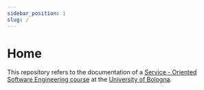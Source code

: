 ```yaml
---
sidebar_position: 1
slug: /
---
```


# Home

This repository refers to the documentation of a [Service - Oriented Software Engineering course](https://www.unibo.it/en/teaching/course-unit-catalogue/course-unit/2023/479037)
at the [University of Bologna](https://www.unibo.it).
